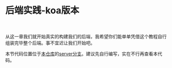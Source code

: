 # 后端实践-koa版本

<p style="color: transparent;">我尽量写详细一点八，毕竟挺不容易的，我也挺累的。Orz</p>

从这一章我们就开始真实的构建我们的后端，我希望你们能单单凭借这个教程自行组装完毕整个后端。事不宜迟让我们开始吧。

本节代码位置位于[本仓库](https://github.com/XiaoXice/oursparkspaceNginxNodeConfigStudy)的[server分支](https://github.com/XiaoXice/oursparkspaceNginxNodeConfigStudy/tree/server)。建议先自行编写，实在不行再查看本代码。